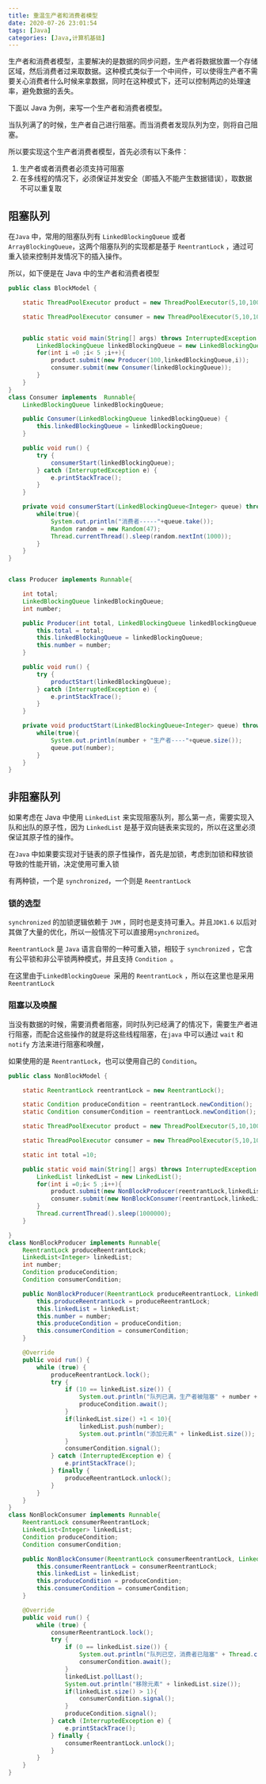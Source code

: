 ```yaml
---
title: 重温生产者和消费者模型
date: 2020-07-26 23:01:54
tags: [Java]
categories: [Java,计算机基础]
---
```

生产者和消费者模型，主要解决的是数据的同步问题，生产者将数据放置一个存储区域，然后消费者过来取数据。这种模式类似于一个中间件，可以使得生产者不需要关心消费者什么时候来拿数据，同时在这种模式下，还可以控制两边的处理速率，避免数据的丢失。

下面以 Java 为例，来写一个生产者和消费者模型。

当队列满了的时候，生产者自己进行阻塞。而当消费者发现队列为空，则将自己阻塞。

所以要实现这个生产者消费者模型，首先必须有以下条件：

1. 生产者或者消费者必须支持可阻塞
2. 在多线程的情况下，必须保证并发安全（即插入不能产生数据错误），取数据不可以重复取

## 阻塞队列

在`Java` 中，常用的阻塞队列有 `LinkedBlockingQueue` 或者 `ArrayBlockingQueue`，这两个阻塞队列的实现都是基于 `ReentrantLock` ，通过可重入锁来控制并发情况下的插入操作。

所以，如下便是在 Java 中的生产者和消费者模型

```java
public class BlockModel {

    static ThreadPoolExecutor product = new ThreadPoolExecutor(5,10,1000, TimeUnit.MICROSECONDS,new LinkedBlockingQueue<Runnable>(100));

    static ThreadPoolExecutor consumer = new ThreadPoolExecutor(5,10,1000, TimeUnit.MICROSECONDS,new LinkedBlockingQueue<Runnable>(100));


    public static void main(String[] args) throws InterruptedException {
        LinkedBlockingQueue linkedBlockingQueue = new LinkedBlockingQueue(10);
        for(int i =0 ;i< 5 ;i++){
            product.submit(new Producer(100,linkedBlockingQueue,i));
            consumer.submit(new Consumer(linkedBlockingQueue));
        }
    }
}
class Consumer implements  Runnable{
    LinkedBlockingQueue linkedBlockingQueue;

    public Consumer(LinkedBlockingQueue linkedBlockingQueue) {
        this.linkedBlockingQueue = linkedBlockingQueue;
    }

    public void run() {
        try {
            consumerStart(linkedBlockingQueue);
        } catch (InterruptedException e) {
            e.printStackTrace();
        }
    }

    private void consumerStart(LinkedBlockingQueue<Integer> queue) throws InterruptedException {
        while(true){
            System.out.println("消费者-----"+queue.take());
            Random random = new Random(47);
            Thread.currentThread().sleep(random.nextInt(1000));
        }
    }
}


class Producer implements Runnable{

    int total;
    LinkedBlockingQueue linkedBlockingQueue;
    int number;

    public Producer(int total, LinkedBlockingQueue linkedBlockingQueue, int number) {
        this.total = total;
        this.linkedBlockingQueue = linkedBlockingQueue;
        this.number = number;
    }

    public void run() {
        try {
            productStart(linkedBlockingQueue);
        } catch (InterruptedException e) {
            e.printStackTrace();
        }
    }

    private void productStart(LinkedBlockingQueue<Integer> queue) throws InterruptedException {
        while(true){
            System.out.println(number + "生产者----"+queue.size());
            queue.put(number);
        }
    }
}
```



## 非阻塞队列

如果考虑在 Java 中使用 `LinkedList` 来实现阻塞队列，那么第一点，需要实现入队和出队的原子性，因为 `LinkedList` 是基于双向链表来实现的，所以在这里必须保证其原子性的操作。

在`Java` 中如果要实现对于链表的原子性操作，首先是加锁，考虑到加锁和释放锁导致的性能开销，决定使用可重入锁

有两种锁，一个是 `synchronized`，一个则是 `ReentrantLock` 

###  锁的选型

`synchronized` 的加锁逻辑依赖于 `JVM` ，同时也是支持可重入。并且`JDK1.6` 以后对其做了大量的优化，所以一般情况下可以直接用`synchronized`。

 `ReentrantLock` 是 `Java` 语言自带的一种可重入锁，相较于  `synchronized` ，它含有公平锁和非公平锁两种模式，并且支持  `Condition `。

在这里由于`LinkedBlockingQueue `采用的 `ReentrantLock` ，所以在这里也是采用 `ReentrantLock` 

 

 ### 阻塞以及唤醒

当没有数据的时候，需要消费者阻塞，同时队列已经满了的情况下，需要生产者进行阻塞，而配合这些操作的就是将这些线程阻塞，在`java` 中可以通过 `wait` 和 `notify` 方法来进行阻塞和唤醒，

如果使用的是 `ReentrantLock`，也可以使用自己的 `Condition`。

```java
public class NonBlockModel {

    static ReentrantLock reentrantLock = new ReentrantLock();

    static Condition produceCondition = reentrantLock.newCondition();
    static Condition consumerCondition = reentrantLock.newCondition();

    static ThreadPoolExecutor product = new ThreadPoolExecutor(5,10,1000, TimeUnit.MICROSECONDS,new LinkedBlockingQueue<Runnable>(100));

    static ThreadPoolExecutor consumer = new ThreadPoolExecutor(5,10,1000, TimeUnit.MICROSECONDS,new LinkedBlockingQueue<Runnable>(100));

    static int total =10;

    public static void main(String[] args) throws InterruptedException {
        LinkedList linkedList = new LinkedList();
        for(int i =0;i< 5 ;i++){
            product.submit(new NonBlockProducer(reentrantLock,linkedList,i,produceCondition,consumerCondition));
            consumer.submit(new NonBlockConsumer(reentrantLock,linkedList,produceCondition,consumerCondition));
        }
        Thread.currentThread().sleep(1000000);
    }

}
class NonBlockProducer implements Runnable{
    ReentrantLock produceReentrantLock;
    LinkedList<Integer> linkedList;
    int number;
    Condition produceCondition;
    Condition consumerCondition;

    public NonBlockProducer(ReentrantLock produceReentrantLock, LinkedList<Integer> linkedList, int number, Condition produceCondition, Condition consumerCondition) {
        this.produceReentrantLock = produceReentrantLock;
        this.linkedList = linkedList;
        this.number = number;
        this.produceCondition = produceCondition;
        this.consumerCondition = consumerCondition;
    }

    @Override
    public void run() {
        while (true) {
            produceReentrantLock.lock();
            try {
                if (10 == linkedList.size()) {
                    System.out.println("队列已满，生产者被阻塞" + number + "--" + Thread.currentThread().getName());
                    produceCondition.await();
                }
                if(linkedList.size() +1 < 10){
                    linkedList.push(number);
                    System.out.println("添加元素" + linkedList.size());
                }
                consumerCondition.signal();
            } catch (InterruptedException e) {
                e.printStackTrace();
            } finally {
                produceReentrantLock.unlock();
            }
        }
    }
}
class NonBlockConsumer implements Runnable{
    ReentrantLock consumerReentrantLock;
    LinkedList<Integer> linkedList;
    Condition produceCondition;
    Condition consumerCondition;

    public NonBlockConsumer(ReentrantLock consumerReentrantLock, LinkedList<Integer> linkedList, Condition produceCondition, Condition consumerCondition) {
        this.consumerReentrantLock = consumerReentrantLock;
        this.linkedList = linkedList;
        this.produceCondition = produceCondition;
        this.consumerCondition = consumerCondition;
    }

    @Override
    public void run() {
        while (true) {
            consumerReentrantLock.lock();
            try {
                if (0 == linkedList.size()) {
                    System.out.println("队列已空，消费者已阻塞" + Thread.currentThread().getName());
                    consumerCondition.await();
                }
                linkedList.pollLast();
                System.out.println("移除元素" + linkedList.size());
                if(linkedList.size() > 1){
                    consumerCondition.signal();
                }
                produceCondition.signal();
            } catch (InterruptedException e) {
                e.printStackTrace();
            } finally {
                consumerReentrantLock.unlock();
            }
        }
    }
}
```





